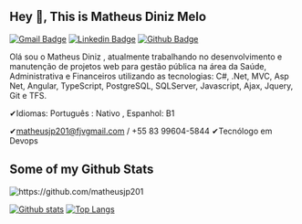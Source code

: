 ## Hey 👋, This is Matheus Diniz Melo
[![Gmail Badge](https://img.shields.io/badge/-matheusjp201fjv@gmail.com-c14438?style=flat&logo=Gmail&logoColor=white&link=mailto:matheusjp201fjv@gmail.com)](mailto:matheusjp201fjv@gmail.com) 
[![Linkedin Badge](https://img.shields.io/badge/-https://www.linkedin.com/in/matheusdiniz-83751b140/-0072b1?style=flat&logo=Linkedin&logoColor=white&link=https://www.linkedin.com/in/https://www.linkedin.com/in/matheusdiniz-83751b140//)](https://www.linkedin.com/in/https://www.linkedin.com/in/matheusdiniz-83751b140//) [![Github Badge](https://img.shields.io/badge/-https://github.com/matheusjp201-grey?style=flat&logo=github&logoColor=white&link=https://github.com/https://github.com/matheusjp201/)](https://www.github.com/https://github.com/matheusjp201/) <p align='left'>Olá sou o Matheus Diniz , atualmente trabalhando no desenvolvimento e manutenção de projetos web para gestão pública na área da Saúde, Administrativa e Financeiros utilizando as tecnologias: C#, .Net, MVC, Asp Net, Angular, TypeScript, PostgreSQL, SQLServer, Javascript, Ajax, Jquery, Git e TFS.

✔Idiomas: Português : Nativo , Espanhol: B1

✔matheusjp201@fjvgmail.com / +55 83 99604-5844
✔Tecnólogo em Devops</p>
## Some of my Github Stats
<p align=left> <img src=https://komarev.com/ghpvc/?username=https://github.com/matheusjp201 alt=https://github.com/matheusjp201 /> </p>

[![Github stats](https://github-readme-stats.vercel.app/api?username=https://github.com/matheusjp201&show_icons=true&include_all_commits=true)](https://github.com/https://github.com/matheusjp201/github-readme-stats)
[![Top Langs](https://github-readme-stats.vercel.app/api/top-langs/?username=https://github.com/matheusjp201&layout=compact)](https://github.com/https://github.com/matheusjp201/github-readme-stats)
